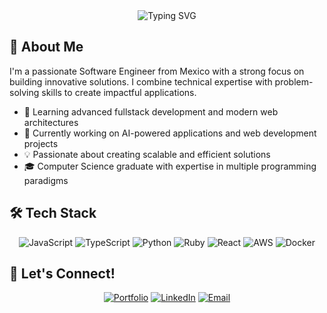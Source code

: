 <div align="center">
  <img src="https://readme-typing-svg.demolab.com?font=Fira+Code&weight=600&size=28&duration=3000&pause=1000&color=00B8D4&center=true&vCenter=true&random=false&width=435&lines=Hi%2C+I'm+Rafael+Canto!+%F0%9F%91%8B;Software+Engineer+%F0%9F%9B%A0%EF%B8%8F;Fullstack+Developer+%F0%9F%92%BB;AI+Enthusiast+%F0%9F%A4%96" alt="Typing SVG" />
</div>

## 🚀 About Me

I'm a passionate Software Engineer from Mexico with a strong focus on building innovative solutions. I combine technical expertise with problem-solving skills to create impactful applications.

- 🌱 Learning advanced fullstack development and modern web architectures
- 🔭 Currently working on AI-powered applications and web development projects
- 💡 Passionate about creating scalable and efficient solutions
- 🎓 Computer Science graduate with expertise in multiple programming paradigms

## 🛠️ Tech Stack

<div align="center">
  
  ![JavaScript](https://img.shields.io/badge/-JavaScript-F7DF1E?style=for-the-badge&logo=javascript&logoColor=black)
  ![TypeScript](https://img.shields.io/badge/-TypeScript-3178C6?style=for-the-badge&logo=typescript&logoColor=white)
  ![Python](https://img.shields.io/badge/-Python-3776AB?style=for-the-badge&logo=python&logoColor=white)
  ![Ruby](https://img.shields.io/badge/-Ruby-CC342D?style=for-the-badge&logo=ruby&logoColor=white)
  ![React](https://img.shields.io/badge/-React-61DAFB?style=for-the-badge&logo=react&logoColor=black)
  ![AWS](https://img.shields.io/badge/-AWS-232F3E?style=for-the-badge&logo=amazon-aws&logoColor=white)
  ![Docker](https://img.shields.io/badge/-Docker-2496ED?style=for-the-badge&logo=docker&logoColor=white)
  
</div>

## 🤝 Let's Connect!

<div align="center">
  
[![Portfolio](https://img.shields.io/badge/-Portfolio-000000?style=for-the-badge&logo=vercel&logoColor=white)](https://rafacanvaz.vercel.app/)
[![LinkedIn](https://img.shields.io/badge/-LinkedIn-0A66C2?style=for-the-badge&logo=linkedin&logoColor=white)](https://www.linkedin.com/in/rafael-canto-vazquez-636439144)
[![Email](https://img.shields.io/badge/-Email-EA4335?style=for-the-badge&logo=gmail&logoColor=white)](mailto:rafacantovaz@gmail.com)

</div>

